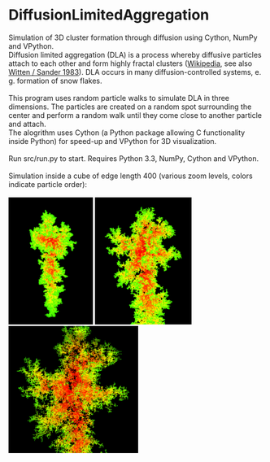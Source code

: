 DiffusionLimitedAggregation
===========================

Simulation of 3D cluster formation through diffusion using Cython, NumPy and VPython.<br>
Diffusion limited aggregation (DLA) is a process whereby diffusive particles attach to each other and form highly fractal clusters (<a href="http://en.wikipedia.org/wiki/Diffusion-limited_aggregation">Wikipedia</a>, see also <a href="http://pmc.polytechnique.fr/pagesperso/dg/cours/biblio/PRB%2027,%205686%20(1983)%20Witten,%20Sander%20%5BDiffusion-limited%20aggregation%5D.pdf">Witten / Sander 1983</a>). 
DLA occurs in many diffusion-controlled systems, e. g. formation of snow flakes. <br>
<br>
This program uses random particle walks to simulate DLA in three dimensions. The particles are created on a random spot surrounding the center and perform a random walk until they come close to another particle and attach.<br>
The alogrithm uses Cython (a Python package allowing C functionality inside Python) for speed-up and VPython for 3D visualization.<br>
<br>
Run src/run.py to start. Requires Python 3.3, NumPy, Cython and VPython.
<br><br>
Simulation inside a cube of edge length 400 (various zoom levels, colors indicate particle order):
<br><br>
<img src="/pictures%20n%20=%20400/1.png" height=250px>
<img src="/pictures%20n%20=%20400/4.png" height=250px>
<img src="/pictures%20n%20=%20400/5.png" height=250px>
